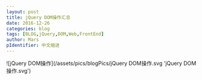 ```yaml
---
layout: post
title: jQuery DOM操作汇总
date: 2016-12-26
categories: blog
tags: [BLOG,jQuery,DOM,Web,FrontEnd]
author: Mars
pIdentifier: 中文缩进
---
```


![jQuery DOM操作](/assets/pics/blogPics/jQuery DOM操作.svg 'jQuery DOM操作.svg')
